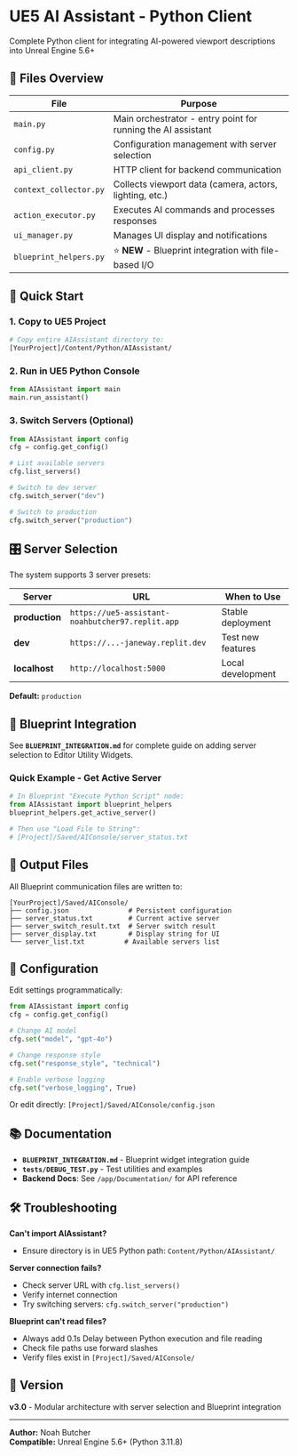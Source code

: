 # UE5 AI Assistant - Python Client

Complete Python client for integrating AI-powered viewport descriptions into Unreal Engine 5.6+

## 📁 Files Overview

| File | Purpose |
|------|---------|
| `main.py` | Main orchestrator - entry point for running the AI assistant |
| `config.py` | Configuration management with server selection |
| `api_client.py` | HTTP client for backend communication |
| `context_collector.py` | Collects viewport data (camera, actors, lighting, etc.) |
| `action_executor.py` | Executes AI commands and processes responses |
| `ui_manager.py` | Manages UI display and notifications |
| `blueprint_helpers.py` | ⭐ **NEW** - Blueprint integration with file-based I/O |

## 🚀 Quick Start

### 1. Copy to UE5 Project
```bash
# Copy entire AIAssistant directory to:
[YourProject]/Content/Python/AIAssistant/
```

### 2. Run in UE5 Python Console
```python
from AIAssistant import main
main.run_assistant()
```

### 3. Switch Servers (Optional)
```python
from AIAssistant import config
cfg = config.get_config()

# List available servers
cfg.list_servers()

# Switch to dev server
cfg.switch_server("dev")

# Switch to production
cfg.switch_server("production")
```

## 🎛️ Server Selection

The system supports 3 server presets:

| Server | URL | When to Use |
|--------|-----|-------------|
| **production** | `https://ue5-assistant-noahbutcher97.replit.app` | Stable deployment |
| **dev** | `https://...-janeway.replit.dev` | Test new features |
| **localhost** | `http://localhost:5000` | Local development |

**Default:** `production`

## 📘 Blueprint Integration

See **`BLUEPRINT_INTEGRATION.md`** for complete guide on adding server selection to Editor Utility Widgets.

### Quick Example - Get Active Server
```python
# In Blueprint "Execute Python Script" node:
from AIAssistant import blueprint_helpers
blueprint_helpers.get_active_server()

# Then use "Load File to String":
# [Project]/Saved/AIConsole/server_status.txt
```

## 📂 Output Files

All Blueprint communication files are written to:
```
[YourProject]/Saved/AIConsole/
├── config.json               # Persistent configuration
├── server_status.txt         # Current active server
├── server_switch_result.txt  # Server switch result
├── server_display.txt        # Display string for UI
└── server_list.txt          # Available servers list
```

## 🔧 Configuration

Edit settings programmatically:
```python
from AIAssistant import config
cfg = config.get_config()

# Change AI model
cfg.set("model", "gpt-4o")

# Change response style
cfg.set("response_style", "technical")

# Enable verbose logging
cfg.set("verbose_logging", True)
```

Or edit directly: `[Project]/Saved/AIConsole/config.json`

## 📚 Documentation

- **`BLUEPRINT_INTEGRATION.md`** - Blueprint widget integration guide
- **`tests/DEBUG_TEST.py`** - Test utilities and examples
- **Backend Docs**: See `/app/Documentation/` for API reference

## 🛠️ Troubleshooting

**Can't import AIAssistant?**
- Ensure directory is in UE5 Python path: `Content/Python/AIAssistant/`

**Server connection fails?**
- Check server URL with `cfg.list_servers()`
- Verify internet connection
- Try switching servers: `cfg.switch_server("production")`

**Blueprint can't read files?**
- Always add 0.1s Delay between Python execution and file reading
- Check file paths use forward slashes
- Verify files exist in `[Project]/Saved/AIConsole/`

## 🔄 Version

**v3.0** - Modular architecture with server selection and Blueprint integration

---

**Author:** Noah Butcher  
**Compatible:** Unreal Engine 5.6+ (Python 3.11.8)
